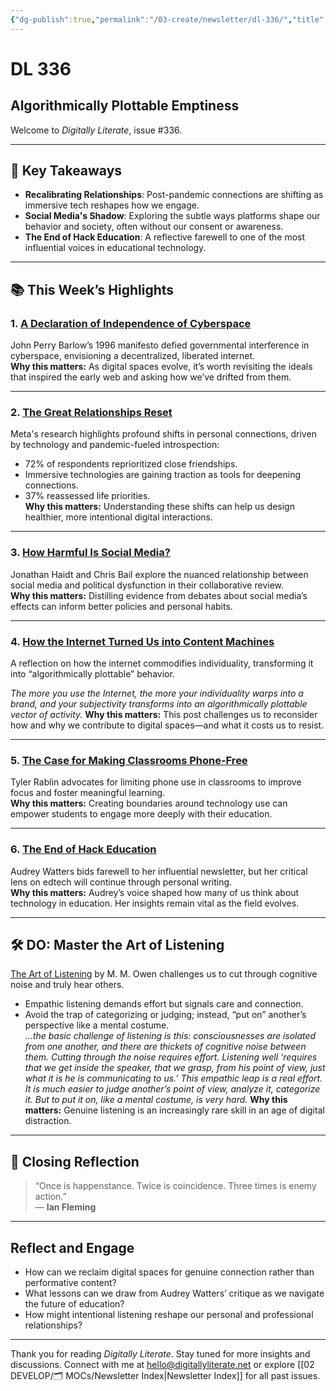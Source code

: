 ```yaml
---
{"dg-publish":true,"permalink":"/03-create/newsletter/dl-336/","title":"Algorithmically Plottable Emptiness","tags":["data","disinformation","education","facebook","futures","identity","privacy","security","social-media"],"created":"2022-06-18","updated":"2022-06-18"}
---
```



# DL 336

## Algorithmically Plottable Emptiness

Welcome to _Digitally Literate_, issue #336.  

---

## 🔖 Key Takeaways

- **Recalibrating Relationships**: Post-pandemic connections are shifting as immersive tech reshapes how we engage.  
- **Social Media's Shadow**: Exploring the subtle ways platforms shape our behavior and society, often without our consent or awareness.  
- **The End of Hack Education**: A reflective farewell to one of the most influential voices in educational technology.  

---

## 📚 This Week’s Highlights

### 1. **[A Declaration of Independence of Cyberspace](https://www.youtube.com/watch?v=3WS9DhSIWR0)**  
John Perry Barlow’s 1996 manifesto defied governmental interference in cyberspace, envisioning a decentralized, liberated internet.  
**Why this matters:** As digital spaces evolve, it’s worth revisiting the ideals that inspired the early web and asking how we’ve drifted from them.

---

### 2. **[The Great Relationships Reset](https://www.facebook.com/business/news/insights/the-great-relationships-reset?content_id=g9Lx5lQC7HRotqD)**  
Meta's research highlights profound shifts in personal connections, driven by technology and pandemic-fueled introspection:  
- 72% of respondents reprioritized close friendships.  
- Immersive technologies are gaining traction as tools for deepening connections.  
- 37% reassessed life priorities.  
**Why this matters:** Understanding these shifts can help us design healthier, more intentional digital interactions.

---

### 3. **[How Harmful Is Social Media?](https://www.newyorker.com/culture/annals-of-inquiry/we-know-less-about-social-media-than-we-think)**  
Jonathan Haidt and Chris Bail explore the nuanced relationship between social media and political dysfunction in their collaborative review.  
**Why this matters:** Distilling evidence from debates about social media’s effects can inform better policies and personal habits.

---

### 4. **[How the Internet Turned Us into Content Machines](https://www.newyorker.com/culture/infinite-scroll/how-the-internet-turned-us-into-content-machines)**  
A reflection on how the internet commodifies individuality, transforming it into “algorithmically plottable” behavior.  

_The more you use the Internet, the more your individuality warps into a brand, and your subjectivity transforms into an algorithmically plottable vector of activity._
**Why this matters:** This post challenges us to reconsider how and why we contribute to digital spaces—and what it costs us to resist.

---

### 5. **[The Case for Making Classrooms Phone-Free](https://www.edsurge.com/news/2022-06-06-the-case-for-making-classrooms-phone-free)**  
Tyler Rablin advocates for limiting phone use in classrooms to improve focus and foster meaningful learning.  
**Why this matters:** Creating boundaries around technology use can empower students to engage more deeply with their education.

---

### 6. **[The End of Hack Education](http://hackeducation.com/2022-06-15/so-long-and-thanks-for-all-the-fish)**  
Audrey Watters bids farewell to her influential newsletter, but her critical lens on edtech will continue through personal writing.  
**Why this matters:** Audrey’s voice shaped how many of us think about technology in education. Her insights remain vital as the field evolves.

---

## 🛠️ DO: Master the Art of Listening

[The Art of Listening](https://aeon.co/essays/the-psychologist-carl-rogers-and-the-art-of-active-listening) by M. M. Owen challenges us to cut through cognitive noise and truly hear others.  
- Empathic listening demands effort but signals care and connection.  
- Avoid the trap of categorizing or judging; instead, “put on” another’s perspective like a mental costume.  
_...the basic challenge of listening is this: consciousnesses are isolated from one another, and there are thickets of cognitive noise between them. Cutting through the noise requires effort. Listening well ‘requires that we get inside the speaker, that we grasp, from his point of view, just what it is he is communicating to us.’ This empathic leap is a real effort. It is much easier to judge another’s point of view, analyze it, categorize it. But to put it on, like a mental costume, is very hard._
**Why this matters:** Genuine listening is an increasingly rare skill in an age of digital distraction.

---

## 🌟 Closing Reflection

> “Once is happenstance. Twice is coincidence. Three times is enemy action.”  
> — **Ian Fleming**

---

## Reflect and Engage

- How can we reclaim digital spaces for genuine connection rather than performative content?  
- What lessons can we draw from Audrey Watters’ critique as we navigate the future of education?  
- How might intentional listening reshape our personal and professional relationships?  

---

Thank you for reading _Digitally Literate_. Stay tuned for more insights and discussions. Connect with me at [hello@digitallyliterate.net](mailto:hello@digitallyliterate.net) or explore [[02 DEVELOP/🗂️ MOCs/Newsletter Index\|Newsletter Index]] for all past issues.
